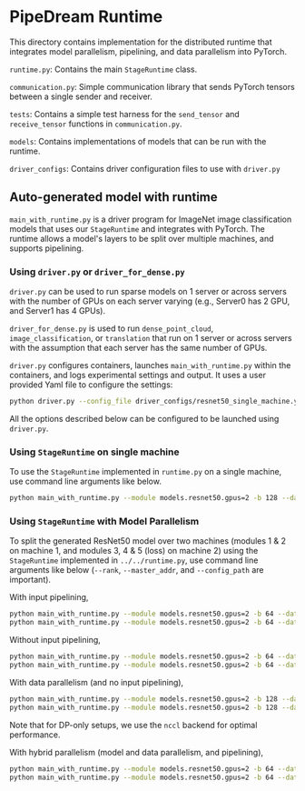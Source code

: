 # PipeDream Runtime

This directory contains implementation for the distributed runtime that integrates
model parallelism, pipelining, and data parallelism into PyTorch.

`runtime.py`: Contains the main `StageRuntime` class.

`communication.py`: Simple communication library that sends PyTorch tensors between
a single sender and receiver.

`tests`: Contains a simple test harness for the `send_tensor` and `receive_tensor`
functions in `communication.py`.

`models`: Contains implementations of models that can be run with the runtime.

`driver_configs`: Contains driver configuration files to use with `driver.py`

## Auto-generated model with runtime

`main_with_runtime.py` is a driver program for ImageNet
image classification models that uses our `StageRuntime` and integrates
with PyTorch. The runtime allows a model's layers to be split over
multiple machines, and supports pipelining.

### Using `driver.py` or `driver_for_dense.py`

`driver.py` can be used to run sparse models on 1 server or across servers
with the number of GPUs on each server varying
(e.g., Server0 has 2 GPU, and Server1 has 4 GPUs).

`driver_for_dense.py` is used to run `dense_point_cloud`, `image_classification`,
or `translation` that run on 1 server or across servers with the assumption that
each server has the same number of GPUs.

`driver.py` configures containers, launches `main_with_runtime.py` within
the containers, and logs experimental settings and output.
It uses a user provided Yaml file to configure the settings:

```bash
python driver.py --config_file driver_configs/resnet50_single_machine.yml
```

All the options described below can be configured to be launched using
`driver.py`.

### Using `StageRuntime` on single machine

To use the `StageRuntime` implemented in `runtime.py` on a single
machine, use command line arguments like below.

```bash
python main_with_runtime.py --module models.resnet50.gpus=2 -b 128 --data_dir ../../../data/imagenet
```

### Using `StageRuntime` with Model Parallelism

To split the generated ResNet50 model over two machines (modules 1 & 2
on machine 1, and modules 3, 4 & 5 (loss) on machine 2) using the
`StageRuntime` implemented in `../../runtime.py`, use command line
arguments like below (`--rank`, `--master_addr`, and `--config_path` are
important).

With input pipelining,

```bash
python main_with_runtime.py --module models.resnet50.gpus=2 -b 64 --data_dir ../../../data/imagenet --rank 0 --local_rank 0 --master_addr localhost --config_path models/resnet50/gpus=2/mp_conf.json --distributed_backend gloo
python main_with_runtime.py --module models.resnet50.gpus=2 -b 64 --data_dir ../../../data/imagenet --rank 1 --local_rank 1 --master_addr localhost --config_path models/resnet50/gpus=2/mp_conf.json --distributed_backend gloo
```

Without input pipelining,

```bash
python main_with_runtime.py --module models.resnet50.gpus=2 -b 64 --data_dir ../../../data/imagenet --rank 0 --local_rank 0 --master_addr localhost --config_path models/resnet50/gpus=2/mp_conf.json --no_input_pipelining --distributed_backend gloo
python main_with_runtime.py --module models.resnet50.gpus=2 -b 64 --data_dir ../../../data/imagenet --rank 1 --local_rank 1 --master_addr localhost --config_path models/resnet50/gpus=2/mp_conf.json --no_input_pipelining --distributed_backend gloo
```

With data parallelism (and no input pipelining),

```bash
python main_with_runtime.py --module models.resnet50.gpus=2 -b 128 --data_dir ../../../data/imagenet --rank 0 --local_rank 0 --master_addr localhost --config_path models/resnet50/gpus=2/dp_conf.json --no_input_pipelining --distributed_backend nccl
python main_with_runtime.py --module models.resnet50.gpus=2 -b 128 --data_dir ../../../data/imagenet --rank 1 --local_rank 1 --master_addr localhost --config_path models/resnet50/gpus=2/dp_conf.json --no_input_pipelining --distributed_backend nccl
```

Note that for DP-only setups, we use the `nccl` backend for optimal performance.


With hybrid parallelism (model and data parallelism, and pipelining),

```bash
python main_with_runtime.py --module models.resnet50.gpus=2 -b 64 --data_dir ../../../data/imagenet --rank 0 --local_rank 0 --master_addr localhost --config_path models/resnet50/gpus=2/hybrid_conf.json --distributed_backend gloo
python main_with_runtime.py --module models.resnet50.gpus=2 -b 64 --data_dir ../../../data/imagenet --rank 1 --local_rank 1 --master_addr localhost --config_path models/resnet50/gpus=2/hybrid_conf.json --distributed_backend gloo
```
